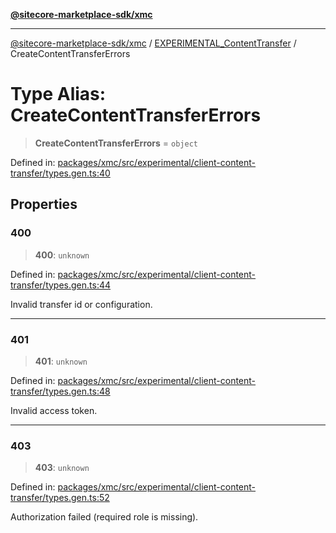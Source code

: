 [**@sitecore-marketplace-sdk/xmc**](../../../../README.md)

***

[@sitecore-marketplace-sdk/xmc](../../../../README.md) / [EXPERIMENTAL\_ContentTransfer](../README.md) / CreateContentTransferErrors

# Type Alias: CreateContentTransferErrors

> **CreateContentTransferErrors** = `object`

Defined in: [packages/xmc/src/experimental/client-content-transfer/types.gen.ts:40](https://github.com/Sitecore/marketplace-sdk/blob/main/packages/xmc/src/experimental/client-content-transfer/types.gen.ts#L40)

## Properties

### 400

> **400**: `unknown`

Defined in: [packages/xmc/src/experimental/client-content-transfer/types.gen.ts:44](https://github.com/Sitecore/marketplace-sdk/blob/main/packages/xmc/src/experimental/client-content-transfer/types.gen.ts#L44)

Invalid transfer id or configuration.

***

### 401

> **401**: `unknown`

Defined in: [packages/xmc/src/experimental/client-content-transfer/types.gen.ts:48](https://github.com/Sitecore/marketplace-sdk/blob/main/packages/xmc/src/experimental/client-content-transfer/types.gen.ts#L48)

Invalid access token.

***

### 403

> **403**: `unknown`

Defined in: [packages/xmc/src/experimental/client-content-transfer/types.gen.ts:52](https://github.com/Sitecore/marketplace-sdk/blob/main/packages/xmc/src/experimental/client-content-transfer/types.gen.ts#L52)

Authorization failed (required role is missing).
